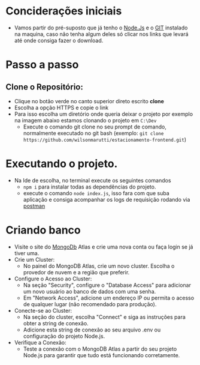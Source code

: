 # Conciderações iniciais

* Vamos partir do pré-suposto que já tenho o [Node.Js](https://nodejs.org/en) e o [GIT](https://git-scm.com/downloads) instalado na maquina, caso não tenha algum deles só clicar nos links que levará até onde consiga fazer o download.

# Passo a passo
## Clone o Repositório:
 * Clique no botão verde no canto superior direto escrito **clone**
 * Escolha a opção HTTPS e copie o link
 * Para isso escolha um diretório onde queria deixar o projeto por exemplo na imagem abaixo estamos clonando o projeto em `C:\Dev`
   * Execute o comando git clone no seu prompt de comando, normalmente executado no git bash (exemplo: `git clone https://github.com/wilsonmarutti/estacionamento-frontend.git`)
 # Executando o projeto.
 * Na Ide de escolha, no terminal execute os seguintes comandos 
   * `npm i` para instalar todas as dependências do projeto.
   * execute o comando `node index.js`, isso fara com que suba aplicação e consiga acompanhar os logs de requisição rodando via [postman](https://www.postman.com/downloads/)

# Criando banco
* Visite o site do [MongoDb](https://www.mongodb.com/atlas/database) Atlas e crie uma nova conta ou faça login se já tiver uma.
* Crie um Cluster:
  * No painel do MongoDB Atlas, crie um novo cluster. Escolha o provedor de nuvem e a região que preferir.
* Configure o Acesso ao Cluster:
  * Na seção "Security", configure o "Database Access" para adicionar um novo usuário ao banco de dados com uma senha.
  * Em "Network Access", adicione um endereço IP ou permita o acesso de qualquer lugar (não recomendado para produção).
* Conecte-se ao Cluster:
  * Na seção do cluster, escolha "Connect" e siga as instruções para obter a string de conexão.
  * Adicione esta string de conexão ao seu arquivo .env ou configuração do projeto Node.js.
* Verifique a Conexão:
  * Teste a conexão com o MongoDB Atlas a partir do seu projeto Node.js para garantir que tudo está funcionando corretamente.
